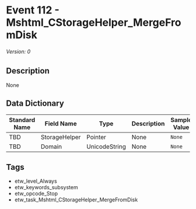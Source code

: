 # Event 112 - Mshtml_CStorageHelper_MergeFromDisk
###### Version: 0

## Description
None

## Data Dictionary
|Standard Name|Field Name|Type|Description|Sample Value|
|---|---|---|---|---|
|TBD|StorageHelper|Pointer|None|`None`|
|TBD|Domain|UnicodeString|None|`None`|

## Tags
* etw_level_Always
* etw_keywords_subsystem
* etw_opcode_Stop
* etw_task_Mshtml_CStorageHelper_MergeFromDisk